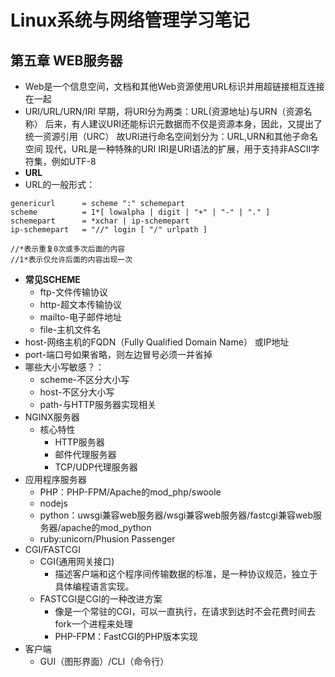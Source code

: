 # Linux系统与网络管理学习笔记
## 第五章 WEB服务器
* Web是一个信息空间，文档和其他Web资源使用URL标识并用超链接相互连接在一起
* URI/URL/URN/IRI
早期，将URI分为两类：URL(资源地址)与URN（资源名称）
后来，有人建议URI还能标识元数据而不仅是资源本身，因此，又提出了统一资源引用（URC）
故URI进行命名空间划分为：URL,URN和其他子命名空间
现代，URL是一种特殊的URI
IRI是URI语法的扩展，用于支持非ASCII字符集，例如UTF-8
* **URL**
* URL的一般形式：
```
genericurl      = scheme ":" schemepart
scheme          = 1*[ lowalpha | digit | "+" | "-" | "." ]
schemepart      = *xchar | ip-schemepart
ip-schemepart   = "//" login [ "/" urlpath ]

//*表示重复0次或多次后面的内容
//1*表示仅允许后面的内容出现一次
```
* **常见SCHEME**
  * ftp-文件传输协议
  * http-超文本传输协议
  * mailto-电子邮件地址
  * file-主机文件名 
* host-网络主机的FQDN（Fully Qualified Domain Name） 或IP地址
* port-端口号如果省略，则左边冒号必须一并省掉
* 哪些大小写敏感？：
  * scheme-不区分大小写
  * host-不区分大小写
  * path-与HTTP服务器实现相关
* NGINX服务器
  * 核心特性
    *  HTTP服务器
    *  邮件代理服务器
    *  TCP/UDP代理服务器
* 应用程序服务器 
  * PHP：PHP-FPM/Apache的mod_php/swoole
  * nodejs
  * python：uwsgi兼容web服务器/wsgi兼容web服务器/fastcgi兼容web服务器/apache的mod_python
  * ruby:unicorn/Phusion Passenger
* CGI/FASTCGI
  * CGI(通用网关接口)
    * 描述客户端和这个程序间传输数据的标准，是一种协议规范，独立于具体编程语言实现。
  * FASTCGI是CGI的一种改进方案
    * 像是一个常驻的CGI，可以一直执行，在请求到达时不会花费时间去fork一个进程来处理
    * PHP-FPM：FastCGI的PHP版本实现 
* 客户端
  * GUI（图形界面）/CLI（命令行）